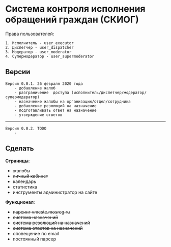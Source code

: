 Система контроля исполнения обращений граждан (СКИОГ)
=============================

Права пользователей:

    1. Исполнитель - user_executor
    2. Диспетчер - user_dispatcher
    3. Модератор - user_moderator
    4. Супермодератор - user_supermoderator


Версии
-----------

    Версия 0.0.1. 26 февраля 2020 года
        - добавление жалоб
        - разграничение  доступа (исполнитель/диспетчер/модератор/супермодератор)
        - назначение жалобы на организацию/отдел/сотрудника
        - добавление резолюций на назначение
        - подготавливать ответ на назначение
        - утверждение ответов
-----------
    Версия 0.0.2. TODO
        -

Сделать
-----------

**Страницы**:

- ~~жалобы~~
- ~~личный кабинет~~
- календарь
- статистика
- инструменты администратор на сайте

**Функционал**:

- ~~парсинг vmeste.mosreg.ru~~
- ~~система назначений~~
- ~~система резолюций на назначений~~
- ~~система ответов на назначений~~
- оповещение по email
- постоянный парсер

